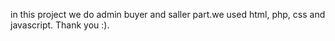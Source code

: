 in this project we do admin buyer and saller part.we used html, php, css and javascript. Thank you :).
